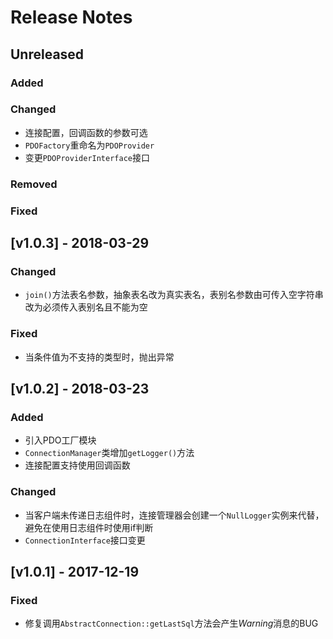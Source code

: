 # Release Notes

## Unreleased

### Added

### Changed
- 连接配置，回调函数的参数可选
- `PDOFactory`重命名为`PDOProvider`
- 变更`PDOProviderInterface`接口

### Removed

### Fixed

## [v1.0.3] - 2018-03-29

### Changed
- `join()`方法表名参数，抽象表名改为真实表名，表别名参数由可传入空字符串改为必须传入表别名且不能为空

### Fixed
- 当条件值为不支持的类型时，抛出异常

## [v1.0.2] - 2018-03-23

### Added
- 引入PDO工厂模块
- `ConnectionManager`类增加`getLogger()`方法
- 连接配置支持使用回调函数

### Changed
- 当客户端未传递日志组件时，连接管理器会创建一个`NullLogger`实例来代替，避免在使用日志组件时使用if判断
- `ConnectionInterface`接口变更

## [v1.0.1] - 2017-12-19

### Fixed
- 修复调用`AbstractConnection::getLastSql`方法会产生*Warning*消息的BUG